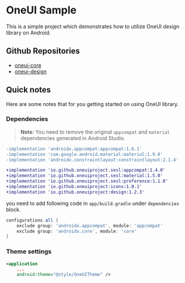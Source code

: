 # OneUI Sample

This is a simple project which demonstrates how to utilize OneUI design library on Android.

## Github Repositories

- [oneui-core](https://github.com/OneUIProject/oneui-core)
- [oneui-design](https://github.com/OneUIProject/oneui-design)

## Quick notes

Here are some notes that for you getting started on using OneUI library.

### Dependencies

> **Note**: You need to remove the original `appcompat` and `material` dependencies generated in Android Studio.

```diff
-implementation 'androidx.appcompat:appcompat:1.6.1'
-implementation 'com.google.android.material:material:1.9.0'
-implementation 'androidx.constraintlayout:constraintlayout:2.1.4'

+implementation 'io.github.oneuiproject.sesl:appcompat:1.4.0'
+implementation 'io.github.oneuiproject.sesl:material:1.5.0'
+implementation 'io.github.oneuiproject.sesl:preference:1.1.0'
+implementation 'io.github.oneuiproject:icons:1.0.1'
+implementation 'io.github.oneuiproject:design:1.2.3'
```

you need to add following code in `app/build.gradle` under `dependencies` block.

```gradle
configurations.all {
    exclude group: 'androidx.appcompat', module: 'appcompat'
    exclude group: 'androidx.core', module: 'core'
}
```

### Theme settings

```xml
<application
    ...
    android:theme="@style/OneUITheme" />
```